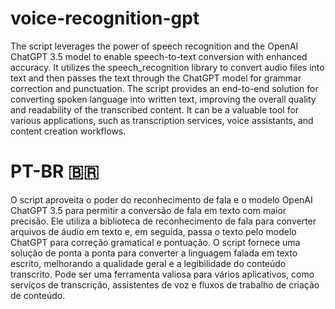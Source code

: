 # voice-recognition-gpt
The script leverages the power of speech recognition and the OpenAI ChatGPT 3.5 model to enable speech-to-text conversion with enhanced accuracy. It utilizes the speech_recognition library to convert audio files into text and then passes the text through the ChatGPT model for grammar correction and punctuation. The script provides an end-to-end solution for converting spoken language into written text, improving the overall quality and readability of the transcribed content. It can be a valuable tool for various applications, such as transcription services, voice assistants, and content creation workflows.

# PT-BR 🇧🇷
O script aproveita o poder do reconhecimento de fala e o modelo OpenAI ChatGPT 3.5 para permitir a conversão de fala em texto com maior precisão. Ele utiliza a biblioteca de reconhecimento de fala para converter arquivos de áudio em texto e, em seguida, passa o texto pelo modelo ChatGPT para correção gramatical e pontuação. O script fornece uma solução de ponta a ponta para converter a linguagem falada em texto escrito, melhorando a qualidade geral e a legibilidade do conteúdo transcrito. Pode ser uma ferramenta valiosa para vários aplicativos, como serviços de transcrição, assistentes de voz e fluxos de trabalho de criação de conteúdo.
